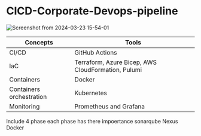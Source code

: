 # CICD-Corporate-Devops-pipeline

![Screenshot from 2024-03-23 15-54-01](https://github.com/Dharma-09/CICD-Corporate-Devops-pipline/assets/58421062/e57f2f92-9ad1-4276-80c8-7bd6b754c01d)

| Concepts | Tools |
| --- | --- |
| CI/CD |	GitHub Actions	| Jenkins, GitLab, CircleCI
|	IaC	| Terraform, Azure Bicep, AWS CloudFormation, Pulumi
|	Containers |	Docker	
|	Containers orchestration |Kubernetes	
|	Monitoring | Prometheus and Grafana	| Datadog


Include 4 phase each phase has there impoertance
sonarqube
Nexus
Docker
